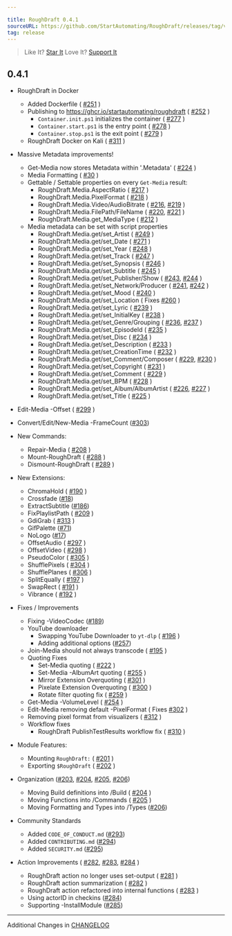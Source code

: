 ```yaml
---

title: RoughDraft 0.4.1
sourceURL: https://github.com/StartAutomating/RoughDraft/releases/tag/v0.4.1
tag: release
---
```

> Like It? [Star It](https://github.com/StartAutomating/RoughDraft)
> Love It? [Support It](https://github.com/sponsors/StartAutomating)

## 0.4.1

* RoughDraft in Docker
  * Added Dockerfile ( [#251](https://github.com/StartAutomating/RoughDraft/issues/251) )
  * Publishing to https://ghcr.io/startautomating/roughdraft ( [#252](https://github.com/StartAutomating/RoughDraft/issues/252) )
    * `Container.init.ps1` initializes the container ( [#277](https://github.com/StartAutomating/RoughDraft/issues/277) )
    * `Container.start.ps1` is the entry point ( [#278](https://github.com/StartAutomating/RoughDraft/issues/278) )
    * `Container.stop.ps1` is the exit point ( [#279](https://github.com/StartAutomating/RoughDraft/issues/279) )
  * RoughDraft Docker on Kali ( [#311](https://github.com/StartAutomating/RoughDraft/issues/311) )

* Massive Metadata improvements!
  * Get-Media now stores Metadata within '.Metadata' ( [#224](https://github.com/StartAutomating/RoughDraft/issues/224) )
  * Media Formatting ( [#30](https://github.com/StartAutomating/RoughDraft/issues/30) )
  * Gettable / Settable properties on every `Get-Media` result:
    * RoughDraft.Media.AspectRatio ( [#217](https://github.com/StartAutomating/RoughDraft/issues/217) )
    * RoughDraft.Media.PixelFormat ( [#218](https://github.com/StartAutomating/RoughDraft/issues/218) )
    * RoughDraft.Media.Video/AudioBitrate ( [#216](https://github.com/StartAutomating/RoughDraft/issues/216), [#219](https://github.com/StartAutomating/RoughDraft/issues/219) )
    * RoughDraft.Media.FilePath/FileName ( [#220](https://github.com/StartAutomating/RoughDraft/issues/220), [#221](https://github.com/StartAutomating/RoughDraft/issues/221) )
    * RoughDraft.Media.get_MediaType ( [#212](https://github.com/StartAutomating/RoughDraft/issues/212) )
  * Media metadata can be set with script properties
    * RoughDraft.Media.get/set_Artist ( [#249](https://github.com/StartAutomating/RoughDraft/issues/249) )
    * RoughDraft.Media.get/set_Date ( [#271](https://github.com/StartAutomating/RoughDraft/issues/271) )
    * RoughDraft.Media.get/set_Year ( [#248](https://github.com/StartAutomating/RoughDraft/issues/248) )
    * RoughDraft.Media.get/set_Track ( [#247](https://github.com/StartAutomating/RoughDraft/issues/247) )
    * RoughDraft.Media.get/set_Synopsis ( [#246](https://github.com/StartAutomating/RoughDraft/issues/246) )
    * RoughDraft.Media.get/set_Subtitle ( [#245](https://github.com/StartAutomating/RoughDraft/issues/245) )
    * RoughDraft.Media.get/set_Publisher/Show ( [#243](https://github.com/StartAutomating/RoughDraft/issues/243), [#244](https://github.com/StartAutomating/RoughDraft/issues/244) )
    * RoughDraft.Media.get/set_Network/Producer ( [#241](https://github.com/StartAutomating/RoughDraft/issues/241), [#242](https://github.com/StartAutomating/RoughDraft/issues/242) )
    * RoughDraft.Media.get/set_Mood ( [#240](https://github.com/StartAutomating/RoughDraft/issues/240) )
    * RoughDraft.Media.get/set_Location ( Fixes [#260](https://github.com/StartAutomating/RoughDraft/issues/260) )
    * RoughDraft.Media.get/set_Lyric ( [#239](https://github.com/StartAutomating/RoughDraft/issues/239) )
    * RoughDraft.Media.get/set_InitialKey ( [#238](https://github.com/StartAutomating/RoughDraft/issues/238) )
    * RoughDraft.Media.get/set_Genre/Grouping ( [#236](https://github.com/StartAutomating/RoughDraft/issues/236), [#237](https://github.com/StartAutomating/RoughDraft/issues/237) )
    * RoughDraft.Media.get/set_EpisodeId ( [#235](https://github.com/StartAutomating/RoughDraft/issues/235) )
    * RoughDraft.Media.get/set_Disc ( [#234](https://github.com/StartAutomating/RoughDraft/issues/234) )
    * RoughDraft.Media.get/set_Description ( [#233](https://github.com/StartAutomating/RoughDraft/issues/233) )
    * RoughDraft.Media.get/set_CreationTime ( [#232](https://github.com/StartAutomating/RoughDraft/issues/232) )
    * RoughDraft.Media.get/set_Comment/Composer ( [#229](https://github.com/StartAutomating/RoughDraft/issues/229), [#230](https://github.com/StartAutomating/RoughDraft/issues/230) )
    * RoughDraft.Media.get/set_Copyright ( [#231](https://github.com/StartAutomating/RoughDraft/issues/231) )
    * RoughDraft.Media.get/set_Comment ( [#229](https://github.com/StartAutomating/RoughDraft/issues/229) )
    * RoughDraft.Media.get/set_BPM ( [#228](https://github.com/StartAutomating/RoughDraft/issues/228) )
    * RoughDraft.Media.get/set_Album/AlbumArtist ( [#226](https://github.com/StartAutomating/RoughDraft/issues/226), [#227](https://github.com/StartAutomating/RoughDraft/issues/227) )
    * RoughDraft.Media.get/set_Title ( [#225](https://github.com/StartAutomating/RoughDraft/issues/225) )

* Edit-Media -Offset ( [#299](https://github.com/StartAutomating/RoughDraft/issues/299) )
* Convert/Edit/New-Media -FrameCount ([#303](https://github.com/StartAutomating/RoughDraft/issues/303))

* New Commands:
  * Repair-Media ( [#208](https://github.com/StartAutomating/RoughDraft/issues/208) )
  * Mount-RoughDraft ( [#288](https://github.com/StartAutomating/RoughDraft/issues/288) )
  * Dismount-RoughDraft ( [#289](https://github.com/StartAutomating/RoughDraft/issues/289) )

* New Extensions:
  * ChromaHold ( [#190](https://github.com/StartAutomating/RoughDraft/issues/190) )
  * Crossfade ([#18](https://github.com/StartAutomating/RoughDraft/issues/18))
  * ExtractSubtitle ([#186](https://github.com/StartAutomating/RoughDraft/issues/186))
  * FixPlaylistPath ( [#209](https://github.com/StartAutomating/RoughDraft/issues/209) )
  * GdiGrab ( [#313](https://github.com/StartAutomating/RoughDraft/issues/313) )
  * GifPalette ([#71](https://github.com/StartAutomating/RoughDraft/issues/71))  
  * NoLogo ([#17](https://github.com/StartAutomating/RoughDraft/issues/17))
  * OffsetAudio ( [#297](https://github.com/StartAutomating/RoughDraft/issues/297) )
  * OffsetVideo ( [#298](https://github.com/StartAutomating/RoughDraft/issues/298) )
  * PseudoColor ( [#305](https://github.com/StartAutomating/RoughDraft/issues/305) )  
  * ShufflePixels ( [#304](https://github.com/StartAutomating/RoughDraft/issues/304) )
  * ShufflePlanes ( [#306](https://github.com/StartAutomating/RoughDraft/issues/306) )
  * SplitEqually ( [#197](https://github.com/StartAutomating/RoughDraft/issues/197) )  
  * SwapRect ( [#191](https://github.com/StartAutomating/RoughDraft/issues/191) )
  * Vibrance ( [#192](https://github.com/StartAutomating/RoughDraft/issues/192) )
  
* Fixes / Improvements
  * Fixing -VideoCodec ([#189](https://github.com/StartAutomating/RoughDraft/issues/189))
  * YouTube downloader
    * Swapping YouTube Downloader to `yt-dlp` ( [#196](https://github.com/StartAutomating/RoughDraft/issues/196) )
    * Adding additional options ([#257](https://github.com/StartAutomating/RoughDraft/issues/257))
  * Join-Media should not always transcode ( [#195](https://github.com/StartAutomating/RoughDraft/issues/195) )
  * Quoting Fixes
    * Set-Media quoting ( [#222](https://github.com/StartAutomating/RoughDraft/issues/222) )
    * Set-Media -AlbumArt quoting ( [#255](https://github.com/StartAutomating/RoughDraft/issues/255) )
    * Mirror Extension Overquoting ( [#301](https://github.com/StartAutomating/RoughDraft/issues/301) )
    * Pixelate Extension Overquoting ( [#300](https://github.com/StartAutomating/RoughDraft/issues/300) )
    * Rotate filter quoting fix ( [#259](https://github.com/StartAutomating/RoughDraft/issues/259) )
  * Get-Media -VolumeLevel ( [#254](https://github.com/StartAutomating/RoughDraft/issues/254) )
  * Edit-Media removing default -PixelFormat ( Fixes [#302](https://github.com/StartAutomating/RoughDraft/issues/302) )
  * Removing pixel format from visualizers ( [#312](https://github.com/StartAutomating/RoughDraft/issues/312) )
  * Workflow fixes
    * RoughDraft PublishTestResults workflow fix ( [#310](https://github.com/StartAutomating/RoughDraft/issues/310) )
  
* Module Features:
  * Mounting `RoughDraft:` ( [#201](https://github.com/StartAutomating/RoughDraft/issues/201) )
  * Exporting `$RoughDraft` ( [#202](https://github.com/StartAutomating/RoughDraft/issues/202) )
* Organization ([#203](https://github.com/StartAutomating/RoughDraft/issues/203), [#204](https://github.com/StartAutomating/RoughDraft/issues/204), [#205](https://github.com/StartAutomating/RoughDraft/issues/205), [#206](https://github.com/StartAutomating/RoughDraft/issues/206))
  * Moving Build definitions into /Build ( [#204](https://github.com/StartAutomating/RoughDraft/issues/204) )
  * Moving Functions into /Commands ( [#205](https://github.com/StartAutomating/RoughDraft/issues/205) )
  * Moving Formatting and Types into /Types ([#206](https://github.com/StartAutomating/RoughDraft/issues/206))
* Community Standards
  * Added `CODE_OF_CONDUCT.md` ([#293](https://github.com/StartAutomating/RoughDraft/issues/293))
  * Added `CONTRIBUTING.md` ([#294](https://github.com/StartAutomating/RoughDraft/issues/294))
  * Added `SECURITY.md` ([#295](https://github.com/StartAutomating/RoughDraft/issues/295))
* Action Improvements ( [#282](https://github.com/StartAutomating/RoughDraft/issues/282), [#283](https://github.com/StartAutomating/RoughDraft/issues/283), [#284](https://github.com/StartAutomating/RoughDraft/issues/284) )
  * RoughDraft action no longer uses set-output ( [#281](https://github.com/StartAutomating/RoughDraft/issues/281) )
  * RoughDraft action summarization ( [#282](https://github.com/StartAutomating/RoughDraft/issues/282) )
  * RoughDraft action refactored into internal functions ( [#283](https://github.com/StartAutomating/RoughDraft/issues/283) )
  * Using actorID in checkins ([#284](https://github.com/StartAutomating/RoughDraft/issues/284))
  * Supporting -InstallModule ([#285](https://github.com/StartAutomating/RoughDraft/issues/285))

---

Additional Changes in [CHANGELOG](https://github.com/StartAutomating/RoughDraft/blob/main/CHANGELOG.md)
